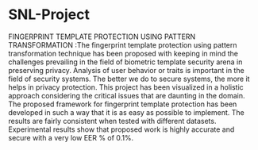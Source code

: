 # SNL-Project
FINGERPRINT TEMPLATE PROTECTION USING PATTERN  TRANSFORMATION :The fingerprint template protection using pattern transformation technique has been proposed with keeping in mind the challenges prevailing in the field of biometric template security arena in preserving privacy. Analysis of user behavior or traits is important in the field of security systems. The better we do to secure systems, the more it helps in privacy protection. This project has been visualized in a holistic approach considering the critical issues that are daunting in the domain. The proposed framework for fingerprint template protection has been developed in such a way that it is as easy as possible to implement. The results are fairly consistent when tested with different datasets. Experimental results show that proposed work is highly accurate and secure with a very low EER % of 0.1%.
